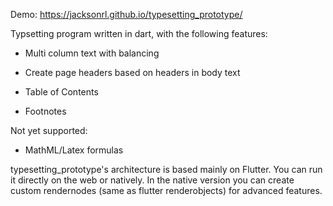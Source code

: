 Demo: https://jacksonrl.github.io/typesetting_prototype/

Typsetting program written in dart, with the following features:

- Multi column text with balancing

- Create page headers based on headers in body text

- Table of Contents

- Footnotes

Not yet supported:

- MathML/Latex formulas

typesetting_prototype's architecture is based mainly on Flutter. You can run it directly on the web or natively. In the native version you can create custom rendernodes (same as flutter renderobjects) for advanced features.
